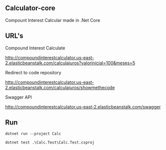 ## Calculator-core
Compount Interest Calcular made in .Net Core

## URL's
Compound Interest Calculate

http://compoundinterestcalculator.us-east-2.elasticbeanstalk.com/calculajuros?valorinicial=100&meses=5

Redirect to code repository

http://compoundinterestcalculator.us-east-2.elasticbeanstalk.com/calculajuros/showmethecode

Swagger API

http://compoundinterestcalculator.us-east-2.elasticbeanstalk.com/swagger

## Run

```dotnet run --project Calc```

```dotnet test .\Calc.Test\Calc.Test.csproj```
